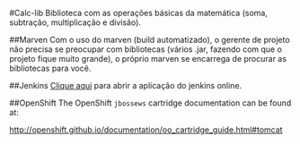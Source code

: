 #Calc-lib
Biblioteca com as operações básicas da matemática (soma, subtração, multiplicação e divisão).

##Marven
Com o uso do marven (build automatizado), o gerente de projeto não precisa se preocupar com bibliotecas (vários .jar, fazendo com que o projeto fique muito grande), o próprio marven se encarrega de procurar as bibliotecas para você.

##Jenkins
[Clique aqui](https://jenkins-thiagosena.rhcloud.com/job/marvin-calclib-build/) para abrir a aplicação do jenkins online.

##OpenShift
The OpenShift `jbossews` cartridge documentation can be found at:

http://openshift.github.io/documentation/oo_cartridge_guide.html#tomcat
